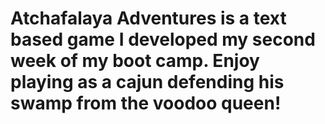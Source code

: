 # Atchafalaya Adventures is a text based game I developed my second week of my boot camp. Enjoy playing as a cajun defending his swamp from the voodoo queen!









                    










